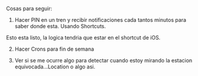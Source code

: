 Cosas para seguir:


1) Hacer PIN en un tren y recibir notificaciones cada tantos minutos para saber donde esta. Usando Shortcuts.

Esto esta listo, la logica tendria que estar en el shortcut de iOS.

2) Hacer Crons para fin de semana

3) Ver si se me ocurre algo para detectar cuando estoy mirando la estacion equivocada...Location o algo asi.